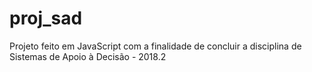# proj_sad
Projeto feito em JavaScript com a finalidade de concluir a disciplina de Sistemas de Apoio à Decisão - 2018.2
